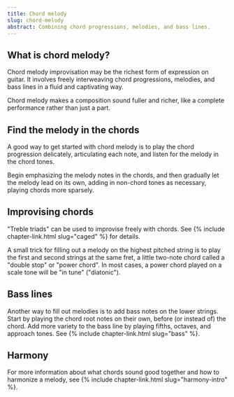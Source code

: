 ```yaml
---
title: Chord melody
slug: chord-melody
abstract: Combining chord progressions, melodies, and bass lines.
---
```


## What is chord melody?

Chord melody improvisation may be the richest form of expression on guitar.
It involves freely interweaving chord progressions,
melodies, and bass lines in a fluid and captivating way.

Chord melody makes a composition sound fuller and richer, 
like a complete performance rather than just a part.

## Find the melody in the chords

A good way to get started with chord melody is to play the chord progression delicately,
articulating each note,
and listen for the melody in the chord tones.

Begin emphasizing the melody notes in the chords,
and then gradually let the melody lead on its own,
adding in non-chord tones as necessary,
playing chords more sparsely.

## Improvising chords

"Treble triads" can be used to improvise freely with chords. 
See {% include chapter-link.html slug="caged" %} for details.

A small trick for filling out a melody on the highest pitched string
is to play the first and second strings at the same fret,
a little two-note chord called a "double stop" or "power chord".
In most cases,
a power chord played on a scale tone
will be "in tune" ("diatonic").

## Bass lines 

Another way to fill out melodies 
is to add bass notes on the lower strings.
Start by playing the chord root notes on their own,
before (or instead of) the chord.
Add more variety to the bass line by playing fifths, octaves, and approach tones.
See {% include chapter-link.html slug="bass" %}.

## Harmony

For more information about what chords sound good together
and how to harmonize a melody,
see {% include chapter-link.html slug="harmony-intro" %}. 
